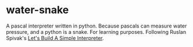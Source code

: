 # water-snake

A pascal interpreter written in python. Because pascals can measure water pressure, and a python is a snake. For learning purposes. Following Ruslan Spivak's [Let's Build A Simple Interpreter](https://ruslanspivak.com/lsbasi-part1/).

